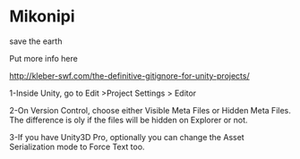 Mikonipi
========

save the earth

Put more info here

http://kleber-swf.com/the-definitive-gitignore-for-unity-projects/


1-Inside Unity, go to Edit >Project Settings > Editor

2-On Version Control, choose either Visible Meta Files or Hidden Meta Files. The difference is oly if the files will be hidden on Explorer or not.

3-If you have Unity3D Pro, optionally you can change the Asset Serialization mode to Force Text too.
